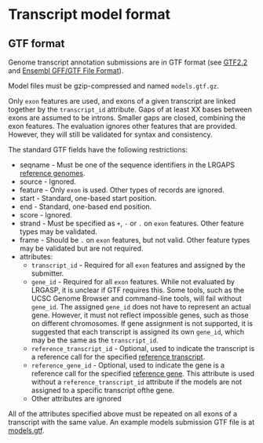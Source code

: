 # Transcript model format

## GTF format

Genome transcript annotation submissions are in GTF format
(see [GTF2.2](https://mblab.wustl.edu/GTF22.html)
and [Ensembl GFF/GTF File Format](https://www.ensembl.org/info/website/upload/gff.html)).

Model files must be gzip-compressed and named ```models.gtf.gz```.

Only `exon` features are used, and exons of a given transcript are linked together by the `transcript_id` attribute.  Gaps of at least XX bases between exons are assumed
to be introns.  Smaller gaps are closed, combining the exon features.  The evaluation ignores other features
that are provided. However, they will still be validated for syntax and consistency.

The standard GTF fields have the following restrictions:

* seqname - Must be one of the sequence identifiers in the LRGAPS [reference genomes](reference-genomes.md).
* source - Ignored.
* feature - Only `exon` is used. Other types of records are ignored.
* start - Standard, one-based start position.
* end - Standard, one-based end position.
* score - Ignored.
* strand - Must be specified as `+`, `-` or `.` on `exon` features. Other feature types may be validated.
* frame - Should be `.` on `exon` features, but not valid. Other feature types may be validated but are not required.
* attributes:
  * `transcript_id` - Required for all `exon` features and assigned by the submitter.
  * `gene_id` - Required for all `exon` features.  While not evaluated by LRGASP, it is unclear if GTF requires this. Some tools, such as the UCSC Genome Browser and command-line tools, will fail without `gene_id`.  The assigned `gene_id` does not have to represent an actual gene. However, it must not reflect impossible genes, such as those on different chromosomes.  If gene assignment is not supported, it is suggested that each transcript is assigned its own `gene_id`, which may be the same as the `transcript_id`.
  * `reference_transcript_id` - Optional, used to indicate the transcript is a reference call for the specified [reference transcript](reference-genomes.md).
  * `reference_gene_id` - Optional, used to indicate the gene is a reference call for the specified [reference gene](reference-genomes.md).  This attribute is used without a `reference_transcript_id` attribute if the models are not assigned to a specific transcript ofthe gene.
  * Other attributes are ignored

All of the attributes specified above must be repeated on all exons of a
transcript with the same value.  An example models submission GTF file is at
[models.gtf](../examples/darwin_lab/iso_detect_ref_darwin/H1_mix_drna_ont_long/models.gtf).

